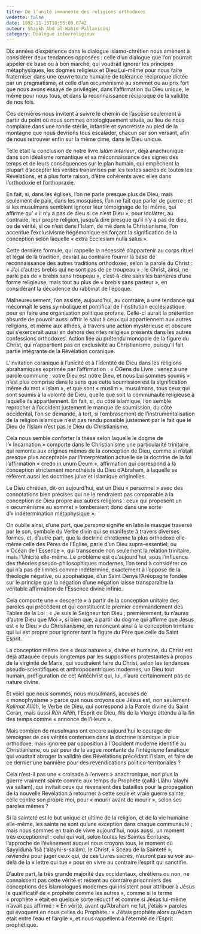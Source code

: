 ```yaml
---
titre: De l’unité immanente des religions orthodoxes
vedette: false
date: 1992-11-15T10:55:09.074Z
auteur: Shaykh Abd al-Wahid Pallavicini
category: Dialogue interreligieux
---
```

Dix années d’expérience dans le dialogue islamo-chrétien nous amènent à considérer deux tendances opposées&nbsp;: celle d’un dialogue que l’on pourrait appeler de base ou à bon marché, qui voudrait ignorer les principes métaphysiques, les dogmes religieux et Dieu Lui-m&ecirc;me pour nous faire fraterniser dans une œuvre toute humaine de tolérance réciproque dictée par un pragmatisme, et celle d’un œcuménisme au sommet ou au prix fort que nous avons essayé de privilégier, dans l’affirmation du Dieu unique, le m&ecirc;me pour nous tous, et dans la reconnaissance réciproque de la validité de nos fois.

Ces dernières nous invitent à suivre le chemin de l’ascèse seulement à partir du point où nous sommes ontologiquement situés, au lieu de nous complaire dans une ronde stérile, infantile et syncrétiste au pied de la montagne que nous devrions tous escalader, chacun par son versant, afin de nous retrouver enfin sur la m&ecirc;me cime, dans le Dieu unique.

Telle était la conclusion de notre livre *Isl&acirc;m Intérieur*, déjà anachronique dans son idéalisme romantique et sa méconnaissance des signes des temps et de leurs conséquences sur le plan humain, qui emp&ecirc;chent la plupart d’accepter les vérités transmises par les textes sacrés de toutes les Révélations, et à plus forte raison, d’&ecirc;tre cohérents avec elles dans l’orthodoxie et l’orthopraxie.

En fait, si, dans les églises, l’on ne parle presque plus de Dieu, mais seulement de paix, dans les mosquées, l’on ne fait que parler de guerre&nbsp;; et si les musulmans semblent ignorer leur témoignage de foi m&ecirc;me, qui affirme qu’&nbsp;«&nbsp;il n’y a pas de dieu si ce n’est Dieu&nbsp;», pour idol&acirc;trer, au contraire, leur propre religion, jusqu’à dire presque qu’il n’y a pas de dieu, ou de vérité, si ce n’est dans l’Islam, de m&ecirc; dans le Christianisme, l’on accentue l’exclusivisme hégémonique en forçant la signification de la conception selon laquelle «&nbsp;extra Ecclesiam nulla salus&nbsp;».

Cette dernière formule, qui rappelle la nécessité d’appartenir au corps rituel et légal de la tradition, devrait au contraire fournir la base de reconnaissance des autres traditions orthodoxes, selon la parole du Christ&nbsp;: «&nbsp;J’ai d’autres brebis qui ne sont pas de ce troupeau&nbsp;»&nbsp;; le Christ, ainsi, ne parle pas de «&nbsp;brebis sans troupeau&nbsp;», c’est-à-dire sans les barrières d’une forme religieuse, mais tout au plus de «&nbsp;brebis sans pasteur&nbsp;», en considérant la décadence du rabbinat de l’époque.

Malheureusement, l’on assiste, aujourd’hui, au contraire, à une tendance qui méconna&icirc;t le sens symbolique et pontifical de l’institution ecclésiastique pour en faire une organisation politique profane. Celle-ci aurait la prétention absurde de pouvoir aussi offrir le salut à ceux qui appartiennent aux autres religions, et m&ecirc;me aux athées, à travers une action mystérieuse et obscure qui s’exercera&icirc;t aussi en dehors des rites religieux présents dans les autres confessions orthodoxes. Action liée au prétendu monopole de la figure du Christ, qui n’appartient pas en exclusivité au Christianisme, puisqu’il fait partie intégrante de la Révélation coranique.

L’invitation coranique à l’unicité et à l’identité de Dieu dans les religions abrahamiques exprimée par l’affirmation&nbsp;: «&nbsp;&Ocirc;Gens du Livre&nbsp;: venez à une parole commune&nbsp;; votre Dieu est notre Dieu, et nous Lui sommes soumis&nbsp;» n’est plus comprise dans le sens que cette soumission est la signification m&ecirc;me du mot «&nbsp;islam&nbsp;», et que sont «&nbsp;muslim&nbsp;», musulmans, tous ceux qui sont soumis à la volonté de Dieu, quelle que soit la communauté religieuse à laquelle ils appartiennent. En fait, si, du c&ocirc;té islamique, l’on semble reprocher à l’occident justement le manque de soumission, du c&ocirc;té occidental, l’on se demande, à tort, si l’embrasement de l’instrumentalisation de la religion islamique n’est pas rendu possible justement par le fait que le Dieu de l’Islam n’est pas le Dieu du Christianisme.

Cela nous semble conforter la thèse selon laquelle le dogme de l’«&nbsp;Incarnation&nbsp;» comporte dans le Christianisme une particularité trinitaire qui remonte aux origines m&ecirc;mes de la conception de Dieu, comme si n’était presque plus acceptable par l’interprétation actuelle de la doctrine de la foi l’affirmation «&nbsp;credo in unum Deum&nbsp;», affirmation qui correspond à la conception strictement monothéiste du Dieu d’Abraham, à laquelle se réfèrent aussi les doctrines juive et islamique originelles.

Le Dieu chrétien, dit-on aujourd’hui, est un Dieu «&nbsp;personnel&nbsp;» avec des connotations bien précises qui ne le rendraient pas comparable à la conception de Dieu propre aux autres religions&nbsp;: ceux qui proposent un «&nbsp;œcuménisme au sommet&nbsp;» tomberaient donc dans une sorte d’«&nbsp;indétermination métaphysique&nbsp;».

On oublie ainsi, d’une part, que *persona* signifie en latin le masque traversé par le son, symbole du Verbe divin qui se manifeste à travers diverses formes, et, d’autre part, que la doctrine chrétienne la plus orthodoxe elle-m&ecirc;me celle des Pères de l’Église, parle d’un Dieu supra-essentiel, ou «&nbsp;Océan de l’Essence&nbsp;», qui transcende non seulement la relation trinitaire, mais l’Unicité elle-m&ecirc;me. Le problème est qu’aujourd’hui, sous l’influence des théories pseudo-philosophiques modernes, l’on tend à considérer ce qui n’a pas de limites comme indéterminé, exactement à l’opposé de la théologie négative, ou apophatique, d’un Saint Denys l’Aréopagite fondée sur le principe que la négation d’une négation laisse transpara&icirc;tre la véritable affirmation de l’Essence divine infinie.

Cela comporte une «&nbsp;descente&nbsp;» à partir de la conception unitaire des paroles qui précèdent et qui constituent le premier commandement des Tables de la Loi&nbsp;: «&nbsp;Je suis le Seigneur ton Dieu&nbsp;; premièrement, tu n’auras d’autre Dieu que Moi&nbsp;», si bien que, à partir du dogme qui affirme que Jésus est «&nbsp;le Dieu&nbsp;» du Christianisme, en renonçant ainsi à la conception trinitaire qui lui est propre pour ignorer tant la figure du Père que celle du Saint Esprit.

La conception m&ecirc;me des «&nbsp;deux natures&nbsp;», divine et humaine, du Christ est déjà attaquée depuis longtemps par les suppositions protestantes à propos de la virginité de Marie, qui voudraient faire du Christ, selon les tendances pseudo-scientifiques et anthropocentriques modernes, un Dieu tout humain, préfiguration de cet Antéchrist qui, lui, n’aura certainement pas de nature divine.

Et voici que nous sommes, nous musulmans, accusés de «&nbsp;monophysisme&nbsp;» parce que nous croyons que Jésus est, non seulement *Kalimat All&acirc;h*, le Verbe de Dieu, qui correspond à la Parole divine du Saint Coran, mais aussi *R&ucirc;h All&acirc;h*, l’Esprit de Dieu, fils de la Vierge attendu à la fin des temps comme «&nbsp;annonce de l’Heure&nbsp;».

Mais combien de musulmans ont encore aujourd’hui le courage de témoigner de ces vérités contenues dans la doctrine islamique la plus orthodoxe, mais ignorée par opposition à l’Occident moderne identifié au Christianisme, ou par peur de la vague montante de l’intégrisme fanatique qui voudrait abroger la validité des Révélations précédant l’Islam, et faire de ce dernier une bannière pour des revendications politico-territoriales&nbsp;?

Cela n’est-il pas une «&nbsp;croisade à l’envers&nbsp;» anachronique, non plus la guerre vraiment sainte comme aux temps du Prophète (çall&acirc;-Ll&acirc;hu ‘alayhi wa sallam), qui invitait ceux qui revenaient des batailles pour la propagation de la nouvelle Révélation à retourner à cette seule et vraie guerre sainte, celle contre son propre moi, pour «&nbsp;mourir avant de mourir&nbsp;», selon ses paroles m&ecirc;mes&nbsp;?

Si la sainteté est le but unique et ultime de la religion, et de la vie humaine elle-m&ecirc;me, les saints ne sont qu’une exception dans chaque communauté&nbsp;; mais nous sommes en train de vivre aujourd’hui, nous aussi, un moment très exceptionnel&nbsp;: celui qui voit, selon toutes les Saintes Écritures, l’approche de l’évènement auquel nous croyons tous, le moment où Sayyidun&acirc; ‘Is&acirc; (‘alayhi-s-sal&acirc;m), le Christ, «&nbsp;Sceau de la Sainteté&nbsp;», reviendra pour juger ceux qui, de ces Livres sacrés, n’auront pas su voir au-delà de la «&nbsp;lettre qui tue&nbsp;» pour en vivre au contraire l’esprit qui sanctifie.

D’autre part, la très grande majorité des occidentaux, chrétiens ou non, ne connaissent pas cette vérité et restent au contraire prisonniers des conceptions des islamologues modernes qui insistent pour attribuer à Jésus le qualificatif de «&nbsp;prophète comme les autres&nbsp;», comme si le terme «&nbsp;prophète&nbsp;» était en quelque sorte réductif et comme si Jésus lui-m&ecirc;me n’avait pas affirmé&nbsp;: «&nbsp;En vérité, avant qu’Abraham ne fut, j'étais&nbsp;» paroles qui évoquent en nous celles du Prophète&nbsp;: «&nbsp;J’étais prophète alors qu’Adam était entre l’eau et l’argile&nbsp;», et nous rappellent à l’éternité de l’Esprit prophétique.